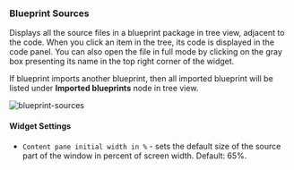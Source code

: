 ### Blueprint Sources
Displays all the source files in a blueprint package in tree view, adjacent to the code. When you click an item in the tree, its code is displayed in the code panel. You can also open the file in full mode by clicking on the gray box presenting its name in the top right corner of the widget.

If blueprint imports another blueprint, then all imported blueprint will be listed under **Imported blueprints** node in tree view.  

![blueprint-sources](https://docs.cloudify.co/4.5.5/images/ui/widgets/blueprint-sources.png)

#### Widget Settings
* `Content pane initial width in %` - sets the default size of the source part of the window in percent of screen width. Default: 65%. 
